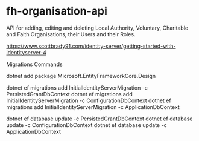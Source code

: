 # fh-organisation-api
API for adding, editing and deleting Local Authority, Voluntary, Charitable and Faith Organisations, their Users and their Roles.

https://www.scottbrady91.com/identity-server/getting-started-with-identityserver-4

Migrations Commands

dotnet add package Microsoft.EntityFrameworkCore.Design

dotnet ef migrations add InitialIdentityServerMigration -c PersistedGrantDbContext
dotnet ef migrations add InitialIdentityServerMigration -c ConfigurationDbContext
dotnet ef migrations add InitialIdentityServerMigration -c ApplicationDbContext

dotnet ef database update -c PersistedGrantDbContext
dotnet ef database update -c ConfigurationDbContext
dotnet ef database update -c ApplicationDbContext
